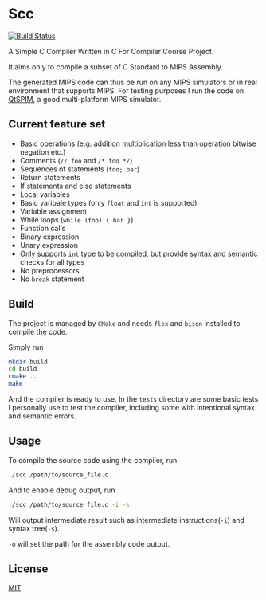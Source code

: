 # Scc 
[![Build Status](https://github.com/yuxincs/scc/workflows/build/badge.svg)](https://github.com/yuxincs/scc/actions)

A Simple C Compiler Written in C For Compiler Course Project.

It aims only to compile a subset of C Standard to MIPS Assembly.

The generated MIPS code can thus be run on any MIPS simulators or in real environment that supports MIPS. For testing purposes I run the code on [QtSPIM](http://spimsimulator.sourceforge.net/), a good multi-platform MIPS simulator.

## Current feature set
* Basic operations (e.g. addition multiplication less than operation bitwise negation etc.)
* Comments (`// foo` and `/* foo */`)
* Sequences of statements (`foo; bar`)
* Return statements
* If statements and else statements
* Local variables
* Basic varibale types (only `float` and `int` is supported)
* Variable assignment
* While loops (`while (foo) { bar }`)
* Function calls
* Binary expression
* Unary expression
* Only supports `int` type to be compiled, but provide syntax and semantic checks for all types
* No preprocessors
* No `break` statement

## Build

The project is managed by `CMake` and needs `flex` and `bison` installed to compile the code.

Simply run

```sh
mkdir build
cd build
cmake ..
make
```

And the compiler is ready to use. In the `tests` directory are some basic tests I personally use to test the compiler, including some with intentional syntax and semantic errors.

## Usage
To compile the source code using the compiler, run
```sh
./scc /path/to/source_file.c
```

And to enable debug output, run
```sh
./scc /path/to/source_file.c -i -s
```

Will output intermediate result such as intermediate instructions(`-i`) and syntax tree(`-s`).

 `-o` will set the path for the assembly code output.
 
## License
[MIT](https://github.com/yuxincs/scc/blob/master/LICENSE).
